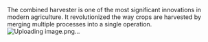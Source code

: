The combined harvester is one of the most significant innovations in modern agriculture. It revolutionized the way crops are harvested by merging multiple processes into a single operation. ![Uploading image.png…]()

